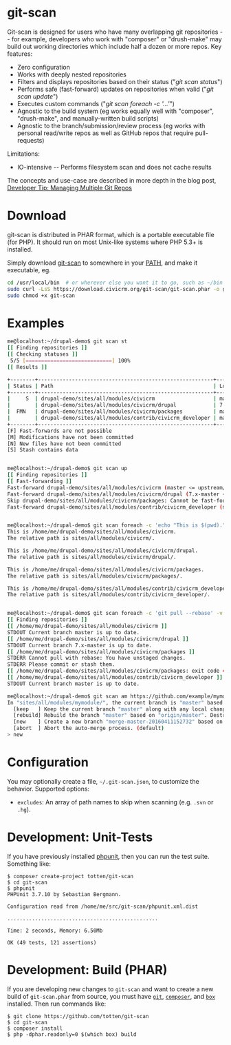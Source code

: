 git-scan
========

Git-scan is designed for users who have many overlapping git repositories -- for example, developers who work with "composer" or "drush-make" may build out working directories which include half a dozen or more repos. Key features:

 * Zero configuration
 * Works with deeply nested repositories
 * Filters and displays repositories based on their status ("*git scan status*")
 * Performs safe (fast-forward) updates on repositories when valid ("*git scan update*")
 * Executes custom commands ("*git scan foreach -c '...'*")
 * Agnostic to the build system (eg works equally well with "composer", "drush-make", and manually-written build scripts)
 * Agnostic to the branch/submission/review process (eg works with personal read/write repos as well as GitHub repos that require pull-requests)

Limitations:

 * IO-intensive -- Performs filesystem scan and does not cache results

The concepts and use-case are described in more depth in the blog post, [Developer Tip: Managing Multiple Git Repos](https://civicrm.org/blogs/totten/developer-tip-managing-multiple-git-repositories)

Download
========

git-scan is distributed in PHAR format, which is a portable executable file (for PHP). It should run on most
Unix-like systems where PHP 5.3+ is installed.

Simply download [git-scan](https://download.civicrm.org/git-scan/git-scan.phar) to somewhere in your [PATH](https://en.wikipedia.org/wiki/PATH_%28variable%29), and make it executable, eg.

```bash
cd /usr/local/bin  # or wherever else you want it to go, such as ~/bin
sudo curl -LsS https://download.civicrm.org/git-scan/git-scan.phar -o git-scan
sudo chmod +x git-scan
```

Examples
========

```bash
me@localhost:~/drupal-demo$ git scan st
[[ Finding repositories ]]
[[ Checking statuses ]]
 5/5 [============================] 100%
[[ Results ]]

+--------+---------------------------------------------------------+--------------+---------------------+
| Status | Path                                                    | Local Branch | Remote Branch       |
+--------+---------------------------------------------------------+--------------+---------------------+
|     S  | drupal-demo/sites/all/modules/civicrm                   | master       | upstream/master     |
|        | drupal-demo/sites/all/modules/civicrm/drupal            | 7.x-master   | upstream/7.x-master |
|  FMN   | drupal-demo/sites/all/modules/civicrm/packages          | master       | upstream/master     |
|        | drupal-demo/sites/all/modules/contrib/civicrm_developer | master       | origin/master       |
+--------+---------------------------------------------------------+--------------+---------------------+
[F] Fast-forwards are not possible
[M] Modifications have not been committed
[N] New files have not been committed
[S] Stash contains data


me@localhost:~/drupal-demo$ git scan up 
[[ Finding repositories ]]
[[ Fast-forwarding ]]
Fast-forward drupal-demo/sites/all/modules/civicrm (master <= upstream/master)...
Fast-forward drupal-demo/sites/all/modules/civicrm/drupal (7.x-master <= upstream/7.x-master)...
Skip drupal-demo/sites/all/modules/civicrm/packages: Cannot be fast-forwarded
Fast-forward drupal-demo/sites/all/modules/contrib/civicrm_developer (master <= origin/master)...


me@localhost:~/drupal-demo$ git scan foreach -c 'echo "This is $(pwd)."; echo "The relative path is $path."; echo'
This is /home/me/drupal-demo/sites/all/modules/civicrm.
The relative path is sites/all/modules/civicrm/.

This is /home/me/drupal-demo/sites/all/modules/civicrm/drupal.
The relative path is sites/all/modules/civicrm/drupal/.

This is /home/me/drupal-demo/sites/all/modules/civicrm/packages.
The relative path is sites/all/modules/civicrm/packages/.

This is /home/me/drupal-demo/sites/all/modules/contrib/civicrm_developer.
The relative path is sites/all/modules/contrib/civicrm_developer/.


me@localhost:~/drupal-demo$ git scan foreach -c 'git pull --rebase' -v
[[ Finding repositories ]]
[[ /home/me/drupal-demo/sites/all/modules/civicrm ]]
STDOUT Current branch master is up to date.
[[ /home/me/drupal-demo/sites/all/modules/civicrm/drupal ]]
STDOUT Current branch 7.x-master is up to date.
[[ /home/me/drupal-demo/sites/all/modules/civicrm/packages ]]
STDERR Cannot pull with rebase: You have unstaged changes.
STDERR Please commit or stash them.                       
[[ /home/me/drupal-demo/sites/all/modules/civicrm/packages: exit code = 1 ]]
[[ /home/me/drupal-demo/sites/all/modules/contrib/civicrm_developer ]]
STDOUT Current branch master is up to date.

me@localhost:~/drupal-demo$ git scan am https://github.com/example/mymodule/pull/1234
In "sites/all/modules/mymodule/", the current branch is "master" based on "origin/master". What would you like to do it?
  [keep   ] Keep the current branch "master" along with any local changes. Apply patches on top.
  [rebuild] Rebuild the branch "master" based on "origin/master". Destroy any local changes. Apply changes on top.
  [new    ] Create a new branch "merge-master-20160411152732" based on "origin/master". Apply changes on top.
  [abort  ] Abort the auto-merge process. (default)
> new
```

Configuration
=============

You may optionally create a file, `~/.git-scan.json`, to customize the
behavior. Supported options:

 * `excludes`: An array of path names to skip when scanning (e.g. `.svn` or `.hg`).

Development: Unit-Tests
=======================

If you have previously installed [phpunit](http://phpunit.de/), then you can run the test suite. Something like:

```
$ composer create-project totten/git-scan
$ cd git-scan
$ phpunit
PHPUnit 3.7.10 by Sebastian Bergmann.

Configuration read from /home/me/src/git-scan/phpunit.xml.dist

.................................................

Time: 2 seconds, Memory: 6.50Mb

OK (49 tests, 121 assertions)
```

Development: Build (PHAR)
=========================

If you are developing new changes to `git-scan` and want to create a new
build of `git-scan.phar` from source, you must have
[`git`](https://git-scm.com), [`composer`](https://getcomposer.org/), and
[`box`](http://box-project.github.io/box2/) installed.  Then run commands
like:

```
$ git clone https://github.com/totten/git-scan
$ cd git-scan
$ composer install
$ php -dphar.readonly=0 $(which box) build
```

